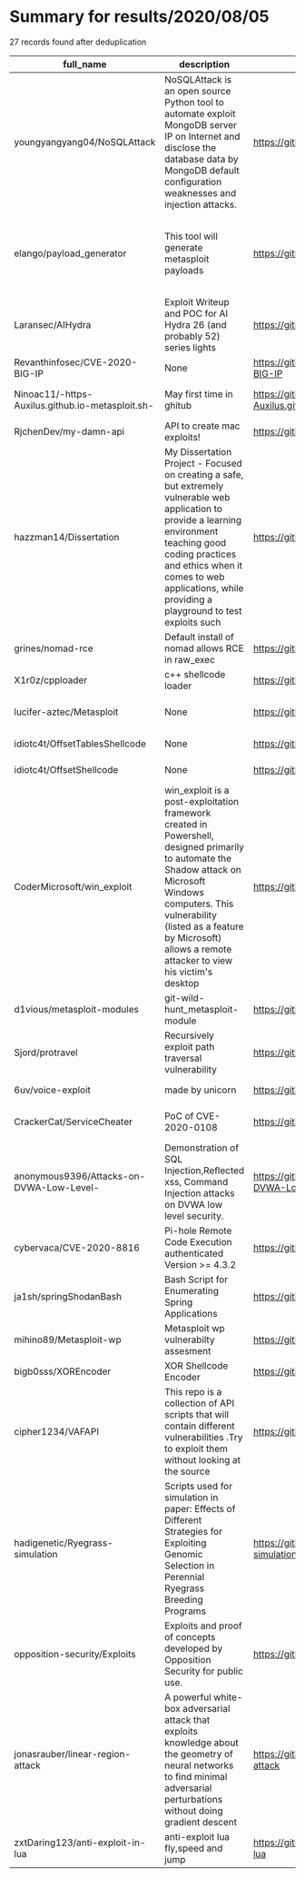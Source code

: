 
# Summary for results/2020/08/05
    
27 records found after deduplication

| full_name | description | html_url | matched_list | matched_count | pushed_at | size | stargazers_count | language | forks_count | vul_ids |
|--------------------------------------------------|------------------------------------------------------------------------------------------------------------------------------------------------------------------------------------------------------------------------------------------------------------------|---------------------------------------------------------------------|-----------------------------------------------------------------------------|-----------------|---------------------------|--------|--------------------|------------|---------------|-------------------|
| youngyangyang04/NoSQLAttack | NoSQLAttack is an open source Python tool to automate exploit MongoDB server IP on Internet and disclose the database data by MongoDB default configuration weaknesses and injection attacks. | https://github.com/youngyangyang04/NoSQLAttack | ['exploit'] | 1 | 2020-08-05 01:29:57+00:00 | 1098 | 189 | Python | 67 | [] |
| elango/payload_generator | This tool will generate metasploit payloads | https://github.com/elango/payload_generator | ['metasploit module OR metasploit payload', 'metasploit module OR payload'] | 2 | 2020-08-05 05:26:19+00:00 | 0 | 0 | nan | 0 | [] |
| Laransec/AIHydra | Exploit Writeup and POC for AI Hydra 26 (and probably 52) series lights | https://github.com/Laransec/AIHydra | ['exploit'] | 1 | 2020-08-05 22:50:57+00:00 | 242 | 0 | Python | 0 | [] |
| Revanthinfosec/CVE-2020-BIG-IP | None | https://github.com/Revanthinfosec/CVE-2020-BIG-IP | ['cve-2'] | 1 | 2020-08-05 17:42:34+00:00 | 0 | 0 | | 0 | [] |
| Ninoac11/-https-Auxilus.github.io-metasploit.sh- | May first time in ghitub | https://github.com/Ninoac11/-https-Auxilus.github.io-metasploit.sh- | ['metasploit module OR payload'] | 1 | 2020-08-05 17:06:52+00:00 | 1 | 1 | | 0 | [] |
| RjchenDev/my-damn-api | API to create mac exploits! | https://github.com/RjchenDev/my-damn-api | ['exploit'] | 1 | 2020-08-05 15:23:41+00:00 | 0 | 0 | | 0 | [] |
| hazzman14/Dissertation | My Dissertation Project - Focused on creating a safe, but extremely vulnerable web application to provide a learning environment teaching good coding practices and ethics when it comes to web applications, while providing a playground to test exploits such | https://github.com/hazzman14/Dissertation | ['exploit'] | 1 | 2020-08-05 14:41:28+00:00 | 1298 | 0 | JavaScript | 0 | [] |
| grines/nomad-rce | Default install of nomad allows RCE in raw_exec | https://github.com/grines/nomad-rce | ['rce'] | 1 | 2020-08-05 14:31:06+00:00 | 0 | 2 | nan | 1 | [] |
| X1r0z/cpploader | c++ shellcode loader | https://github.com/X1r0z/cpploader | ['shellcode'] | 1 | 2020-08-05 13:54:47+00:00 | 5 | 23 | C++ | 6 | [] |
| lucifer-aztec/Metasploit | None | https://github.com/lucifer-aztec/Metasploit | ['metasploit module OR payload'] | 1 | 2020-08-05 09:53:17+00:00 | 3 | 1 | | 0 | [] |
| idiotc4t/OffsetTablesShellcode | None | https://github.com/idiotc4t/OffsetTablesShellcode | ['shellcode'] | 1 | 2020-08-05 07:59:32+00:00 | 56 | 3 | C++ | 1 | [] |
| idiotc4t/OffsetShellcode | None | https://github.com/idiotc4t/OffsetShellcode | ['shellcode'] | 1 | 2020-08-05 07:50:54+00:00 | 55 | 0 | Python | 1 | [] |
| CoderMicrosoft/win_exploit | win_exploit is a post-exploitation framework created in Powershell, designed primarily to automate the Shadow attack on Microsoft Windows computers. This vulnerability (listed as a feature by Microsoft) allows a remote attacker to view his victim's desktop | https://github.com/CoderMicrosoft/win_exploit | ['exploit'] | 1 | 2020-08-05 07:39:06+00:00 | 3 | 0 | Python | 0 | [] |
| d1vious/metasploit-modules | git-wild-hunt_metasploit-module | https://github.com/d1vious/metasploit-modules | ['metasploit module OR payload'] | 1 | 2020-08-05 05:42:09+00:00 | 0 | 0 | | 0 | [] |
| Sjord/protravel | Recursively exploit path traversal vulnerability | https://github.com/Sjord/protravel | ['exploit'] | 1 | 2020-08-05 07:34:05+00:00 | 12 | 9 | Python | 4 | [] |
| 6uv/voice-exploit | made by unicorn | https://github.com/6uv/voice-exploit | ['exploit'] | 1 | 2020-08-05 04:55:28+00:00 | 1007 | 1 | | 0 | [] |
| CrackerCat/ServiceCheater | PoC of CVE-2020-0108 | https://github.com/CrackerCat/ServiceCheater | ['cve poc'] | 1 | 2020-08-05 02:55:34+00:00 | 143 | 4 | nan | 0 | ['CVE-2020-0108'] |
| anonymous9396/Attacks-on-DVWA-Low-Level- | Demonstration of SQL Injection,Reflected xss, Command Injection attacks on DVWA low level security. | https://github.com/anonymous9396/Attacks-on-DVWA-Low-Level- | ['command injection'] | 1 | 2020-08-05 08:22:45+00:00 | 537 | 1 | nan | 0 | [] |
| cybervaca/CVE-2020-8816 | Pi-hole Remote Code Execution authenticated Version >= 4.3.2 | https://github.com/cybervaca/CVE-2020-8816 | ['cve-2', 'remote code execution'] | 2 | 2020-08-05 22:38:53+00:00 | 82 | 11 | Python | 2 | ['CVE-2020-8816'] |
| ja1sh/springShodanBash | Bash Script for Enumerating Spring Applications | https://github.com/ja1sh/springShodanBash | ['exploit'] | 1 | 2020-08-05 05:58:35+00:00 | 7 | 6 | Shell | 1 | [] |
| mihino89/Metasploit-wp | Metasploit wp vulnerabilty assesment | https://github.com/mihino89/Metasploit-wp | ['metasploit module OR payload'] | 1 | 2020-08-05 17:54:09+00:00 | 4 | 0 | Ruby | 0 | [] |
| bigb0sss/XOREncoder | XOR Shellcode Encoder | https://github.com/bigb0sss/XOREncoder | ['shellcode'] | 1 | 2020-08-05 15:01:56+00:00 | 13 | 3 | Python | 0 | [] |
| cipher1234/VAFAPI | This repo is a collection of API scripts that will contain different vulnerabilities .Try to exploit them without looking at the source | https://github.com/cipher1234/VAFAPI | ['exploit'] | 1 | 2020-08-05 08:35:32+00:00 | 2 | 0 | JavaScript | 0 | [] |
| hadigenetic/Ryegrass-simulation | Scripts used for simulation in paper: Effects of Different Strategies for Exploiting Genomic Selection in Perennial Ryegrass Breeding Programs | https://github.com/hadigenetic/Ryegrass-simulation | ['exploit'] | 1 | 2020-08-05 10:21:24+00:00 | 339 | 0 | R | 0 | [] |
| opposition-security/Exploits | Exploits and proof of concepts developed by Opposition Security for public use. | https://github.com/opposition-security/Exploits | ['exploit'] | 1 | 2020-08-05 16:25:09+00:00 | 18 | 0 | Python | 0 | [] |
| jonasrauber/linear-region-attack | A powerful white-box adversarial attack that exploits knowledge about the geometry of neural networks to find minimal adversarial perturbations without doing gradient descent | https://github.com/jonasrauber/linear-region-attack | ['exploit'] | 1 | 2020-08-05 07:48:47+00:00 | 33603 | 10 | Python | 2 | [] |
| zxtDaring123/anti-exploit-in-lua | anti-exploit lua fly,speed and jump | https://github.com/zxtDaring123/anti-exploit-in-lua | ['exploit'] | 1 | 2020-08-05 23:09:16+00:00 | 1 | 0 | | 0 | [] |
